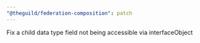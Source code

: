 ```yaml
---
"@theguild/federation-composition": patch
---
```


Fix a child data type field not being accessible via interfaceObject
